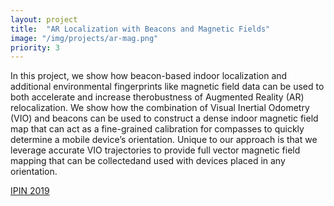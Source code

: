 ```yaml
---
layout: project
title:  "AR Localization with Beacons and Magnetic Fields"
image: "/img/projects/ar-mag.png"
priority: 3
---
```

In this project, we show how beacon-based indoor localization and additional environmental fingerprints like magnetic field data can be used to both accelerate and increase therobustness of Augmented Reality (AR) relocalization. We show how the combination of Visual Inertial Odometry (VIO) and beacons can be used to construct a dense indoor magnetic field map that can act as a fine-grained calibration for compasses to quickly determine a mobile device’s orientation. Unique to our approach is that we leverage accurate VIO  trajectories to provide full vector magnetic field mapping that can be collectedand used with devices placed in any orientation.

[IPIN 2019](http://users.ece.cmu.edu/~agr/resources/publications/ipin19-mag-ar.pdf)  
